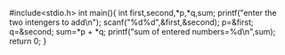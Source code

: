 #include<stdio.h>
int main(){
int first,second,*p,*q,sum;
printf("enter the two intengers to add\n");
scanf("%d%d",&first,&second);
p=&first;
q=&second;
sum=*p + *q;
printf("sum of entered numbers=%d\n",sum);
return 0;
}
